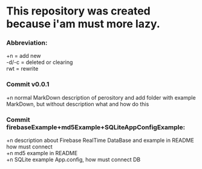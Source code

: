 # This repository was created because i'am must more lazy.

### Abbreviation:
+n = add new <br>
-d/-c = deleted or clearing <br>
rwt = rewrite

### Commit v0.0.1
+n normal MarkDown description of perository and add folder with example MarkDown, but without description what and how do this

### Commit firebaseExample+md5Example+SQLiteAppConfigExample:
+n description about Firebase RealTime DataBase and example in README how must connect <br>
+n md5 example in README <br>
+n SQLite example App.config, how must connect DB <br>

